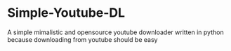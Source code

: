 # Simple-Youtube-DL
A simple mimalistic and opensource youtube downloader written in python because downloading from youtube should be easy
